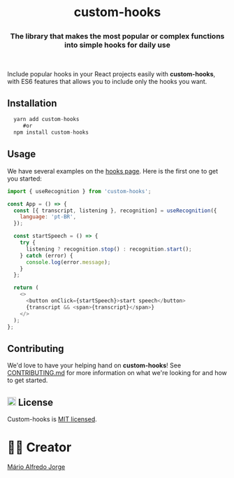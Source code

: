 # <p align="center">custom-hooks</p>

### <p align="center">The library that makes the most popular or complex functions into simple hooks for daily use<p>

<br />
<p>Include popular hooks in your React projects easily with <strong>custom-hooks</strong>, with ES6 features that allows you to include only the hooks you want.</p>

## Installation

```js
  yarn add custom-hooks
     #or
  npm install custom-hooks
```

## Usage

We have several examples on the <a href="#">hooks page</a>. Here is the first one to get you started:

```js
import { useRecognition } from 'custom-hooks';

const App = () => {
  const [{ transcript, listening }, recognition] = useRecognition({
    language: 'pt-BR',
  });

  const startSpeech = () => {
    try {
      listening ? recognition.stop() : recognition.start();
    } catch (error) {
      console.log(error.message);
    }
  };

  return (
    <>
      <button onClick={startSpeech}>start speech</button>
      {transcript && <span>{transcript}</span>}
    </>
  );
};
```

## Contributing

We'd love to have your helping hand on <strong>custom-hooks</strong>! See <a href="https://github.com/Mario-aj/custom-hooks/blob/main/CONTRIBUTING.md">CONTRIBUTING.md</a> for more information on what we're looking for and how to get started.

## <img class="emoji" height="20" width="20"  src="https://github.githubassets.com/images/icons/emoji/unicode/1f4dc.png" alt="licence-icon"/> License

Custom-hooks is <a href="https://github.com/Mario-aj/custom-hooks/blob/main/LICENSE" target="blank">MIT licensed</a>.

# ✍🏻 Creator

<a href="https://github.com/Mario-aj">Mário Alfredo Jorge</a>

